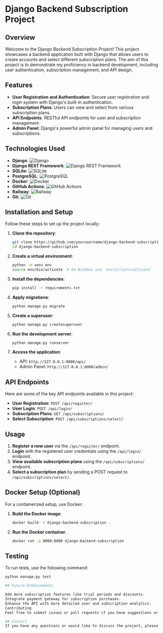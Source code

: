 # Django Backend Subscription Project

## Overview

Welcome to the Django Backend Subscription Project! This project showcases a backend application built with Django that allows users to create accounts and select different subscription plans. The aim of this project is to demonstrate my proficiency in backend development, including user authentication, subscription management, and API design.

## Features

- **User Registration and Authentication**: Secure user registration and login system with Django's built-in authentication.
- **Subscription Plans**: Users can view and select from various subscription plans.
- **API Endpoints**: RESTful API endpoints for user and subscription management.
- **Admin Panel**: Django's powerful admin panel for managing users and subscriptions.


## Technologies Used

- **Django**: ![Django](https://img.shields.io/badge/Django-092E20?style=for-the-badge&logo=django&logoColor=white)
- **Django REST Framework**: ![Django REST Framework](https://img.shields.io/badge/Django%20REST%20Framework-092E20?style=for-the-badge&logo=django&logoColor=white)
- **SQLite**: ![SQLite](https://img.shields.io/badge/SQLite-003B57?style=for-the-badge&logo=sqlite&logoColor=white)
- **PostgreSQL**: ![PostgreSQL](https://img.shields.io/badge/PostgreSQL-316192?style=for-the-badge&logo=postgresql&logoColor=white)
- **Docker**: ![Docker](https://img.shields.io/badge/Docker-2496ED?style=for-the-badge&logo=docker&logoColor=white)
- **GitHub Actions**: ![GitHub Actions](https://img.shields.io/badge/GitHub%20Actions-2088FF?style=for-the-badge&logo=github-actions&logoColor=white)
- **Railway**: ![Railway](https://img.shields.io/badge/Railway-0B0D0E?style=for-the-badge&logo=railway&logoColor=white)
- **Git**: ![Git](https://img.shields.io/badge/Git-F05032?style=for-the-badge&logo=git&logoColor=white)

## Installation and Setup

Follow these steps to set up the project locally:

1. **Clone the repository**:
    ```bash
    git clone https://github.com/yourusername/django-backend-subscription.git
    cd django-backend-subscription
    ```

2. **Create a virtual environment**:
    ```bash
    python -m venv env
    source env/bin/activate  # On Windows use `env\Scripts\activate`
    ```

3. **Install the dependencies**:
    ```bash
    pip install -r requirements.txt
    ```

4. **Apply migrations**:
    ```bash
    python manage.py migrate
    ```

5. **Create a superuser**:
    ```bash
    python manage.py createsuperuser
    ```

6. **Run the development server**:
    ```bash
    python manage.py runserver
    ```

7. **Access the application**:
    - API: `http://127.0.0.1:8000/api/`
    - Admin Panel: `http://127.0.0.1:8000/admin/`

## API Endpoints

Here are some of the key API endpoints available in this project:

- **User Registration**: `POST /api/register/`
- **User Login**: `POST /api/login/`
- **Subscription Plans**: `GET /api/subscriptions/`
- **Select Subscription**: `POST /api/subscriptions/select/`

## Usage

1. **Register a new user** via the `/api/register/` endpoint.
2. **Login** with the registered user credentials using the `/api/login/` endpoint.
3. **View available subscription plans** using the `/api/subscriptions/` endpoint.
4. **Select a subscription plan** by sending a POST request to `/api/subscriptions/select/`.

## Docker Setup (Optional)

For a containerized setup, use Docker:

1. **Build the Docker image**:
    ```bash
    docker build -t django-backend-subscription .
    ```

2. **Run the Docker container**:
    ```bash
    docker run -p 8000:8000 django-backend-subscription
    ```

## Testing

To run tests, use the following command:
```bash
python manage.py test

## Future Enhancements

Add more subscription features like trial periods and discounts.
Integrate payment gateway for subscription purchases.
Enhance the API with more detailed user and subscription analytics.
Contributing
Feel free to submit issues or pull requests if you have suggestions or improvements. Your contributions are always welcome!

## Contact
If you have any questions or would like to discuss the project, please contact me at athravtonape1001@gmail.com
